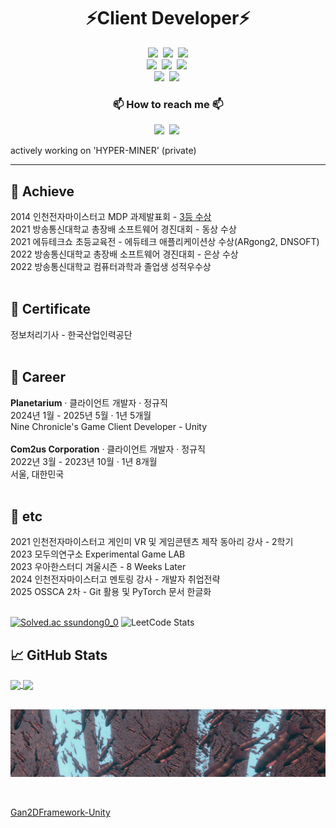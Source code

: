 <h1 align="center">⚡Client Developer⚡</h1>
<p align="center">
  <img src="https://img.shields.io/badge/CSharp-239120?style=flat-square&logo=c-sharp&logoColor=white"/></a>&nbsp 
  <img src="https://img.shields.io/badge/C++-00599C?style=flat-square&logo=C%2B%2B&&logoColor=white"/></a>&nbsp 
  <img src ="https://img.shields.io/badge/Python-3776AB?logo=Python&logoColor=white"/>
  <br>
  <img src="https://img.shields.io/badge/Unity-000000?style=flat-square&logo=unity&logoColor=white"/></a>&nbsp 
  <img src="https://img.shields.io/badge/Unreal-0E1128?style=flat-square&logo=unrealengine&logoColor=white"/></a>&nbsp 
  <img src="https://img.shields.io/badge/-DirectX3D11-white"/></a>&nbsp 
  <br>
  <img src="https://img.shields.io/badge/Azure Cloud-0078D4?style=flat-square&logo=MicrosoftAzure&logoColor=white"/></a>&nbsp 
  <img src="https://img.shields.io/badge/-Protobuf-lightgrey"/></a>&nbsp 
  <br>
</p>

<h3 align="center"> 📫 How to reach me 📫 </h3>
<p align="center">
  <a href="https://velog.io/@eugene-doobu"><img src="https://img.shields.io/badge/Tech%20Blog-11B48A?style=flat-square&logo=Vimeo&logoColor=white&link=https://velog.io/@eugene-doobu"/></a>&nbsp
  <a href="https://www.youtube.com/channel/UCsvrVhm_WRjNVOtoRrk0-hA/"><img src="https://img.shields.io/badge/YouTube-FF0000?style=flat-square&logo=YouTube&logoColor=white&link=https://www.youtube.com/channel/UCsvrVhm_WRjNVOtoRrk0-hA/"/></a>&nbsp
</p>  

actively working on 'HYPER-MINER' (private)

___

## &#x1F6A9; Achieve

2014 인천전자마이스터고 MDP 과제발표회 - [3등 수상](https://doobudubu.tistory.com/169)<br>
2021 방송통신대학교 총장배 소프트웨어 경진대회 - 동상 수상<br>
2021 에듀테크쇼 초등교육전 - 에듀테크 애플리케이션상 수상(ARgong2, DNSOFT)<br>
2022 방송통신대학교 총장배 소프트웨어 경진대회 - 은상 수상<br>
2022 방송통신대학교 컴퓨터과학과 졸업생 성적우수상<br>
<br>

## &#x1F4DC; Certificate
정보처리기사 - 한국산업인력공단<br>
<br>

## &#x1F4BC; Career
**Planetarium** · 클라이언트 개발자 · 정규직<br>
2024년 1월 - 2025년 5월 · 1년 5개월<br>
Nine Chronicle's Game Client Developer - Unity<br>
<br>
**Com2us Corporation** · 클라이언트 개발자 · 정규직<br>
2022년 3월 - 2023년 10월 · 1년 8개월<br>
서울, 대한민국<br>
<br>

## &#x1F3E3; etc
2021 인천전자마이스터고 게인미 VR 및 게임콘텐츠 제작 동아리 강사 - 2학기<br>
2023 모두의연구소 Experimental Game LAB<br>
2023 우아한스터디 겨울시즌 - 8 Weeks Later<br>
2024 인천전자마이스터고 멘토링 강사 - 개발자 취업전략<br>
2025 OSSCA 2차 - Git 활용 및 PyTorch 문서 한글화<br>
<br>

[![Solved.ac ssundong0_0](http://mazassumnida.wtf/api/v2/generate_badge?boj=ssundong0_0)](https://solved.ac/ssundong0_0)
![LeetCode Stats](https://leetcard.jacoblin.cool/eugene-doobu?theme=nord&font=Coda&width=487)
<br>

## &#x1f4c8; GitHub Stats

<a href="https://github.com/eugene-doobu/eugene-doobu">
  <img align="center" height="180" src="https://github-readme-stats.vercel.app/api/top-langs/?username=eugene-doobu&title_color=ffffff&text_color=c9cacc&icon_color=2bbc8a&bg_color=90,2b5876,4e4376&layout=compact" />
</a>

<a href="https://github.com/eugene-doobu/eugene-doobu">
  <img align="center" height="180" src="https://github-readme-stats.vercel.app/api?username=eugene-doobu&show_icons=true&line_height=26&count_private=true&bg_color=90,2b5876,4e4376&title_color=fff&text_color=fff&icon_color=4ca1af"/>
</a>
<br><br>

![boid](boid.PNG)

<br>

[Gan2DFramework-Unity](https://github.com/eugene-doobu/Gan2DFramework-Unity)

